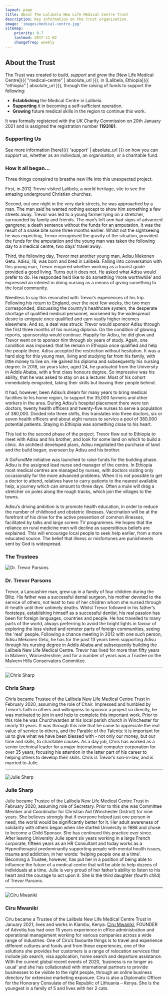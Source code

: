 ```yaml
---
layout: page
title: About The Lalibela New Life Medical Centre Trust
description: Key information on the trust organisation.
image: 'images/medical-centre.jpg'
sitemap:
    priority: 0.7
    lastmod: 2017-11-02
    changefreq: weekly
---
```

## About the Trust

The Trust was created to *build*, *support* and *grow* the [New Life Medical Centre]({{ "medical-centre" | absolute_url }}), in [Lalibela, Ethiopia]({{ "ethiopia" | absolute_url }}), through the raising of funds to support the following:

- **Establishing** the Medical Centre in Lalibela.
- **Supporting** it in becoming a self-sufficient operation.
- **Growing** future medical skills in the region to continue this work.

It was formally registered with the UK Charity Commission on 20th January 2021 and is assigned the registration number **1193161**.

### Supporting Us

See more information [here]({{ 'support' | absolute_url }}) on how you can support us, whether as an individual, an organisation, or a charitable fund.

### How it all began...

Three things conspired to breathe new life into this unexpected project.

First, in 2012 Trevor visited Lalibela, a world heritage, site to see the amazing underground Christian churches.

Second, out one night in the very dark streets, he was approached by a man. The man said he wanted nothing except to show him something a few streets away. Trevor was led to a young farmer lying on a stretcher, surrounded by family and friends. The man’s left arm had signs of advanced gangrene; a death sentence without the funds for an amputation. It was the result of a snake bite some three months earlier. Whilst not the sightseeing he was expecting, Trevor recognised the gravity of the situation, provided the funds for the amputation and the young man was taken the following day to a medical centre, two days’ travel away.

Third, the following day, Trevor met another young man, Adisu Mekonen Getu. Adisu, 18, was born and bred in Lalibela. Falling into conversation with this young man, Trevor enquired whether working as a tourist guide provided a good living. Turns out it does not. He asked what Adisu would prefer to do. He responded he’d like to do something ‘more worthwhile’ and expressed an interest in doing nursing as a means of giving something to the local community.

Needless to say this resonated with Trevor’s experiences of his trip. Following his return to England, over the next few weeks, the two men corresponded, discussing the country’s healthcare system, the desperate shortage of qualified medical personnel, worsened by the widespread desire to emigrate once qualified and earn vastly higher incomes elsewhere. And so, a deal was struck: Trevor would sponsor Adisu through the first three months of his nursing diploma. On the condition of glowing reports, sponsorship would continue. Happily for Adisu, he did glow and Trevor went on to sponsor him through six years of study. Again, one condition was imposed: that he remain in Ethiopia once qualified and help the people there. Adisu accepted the restriction without hesitation. It was a hard slog for this young man, living and studying far from his family, with little money to live on. He gained his diploma and subsequently his nursing degree. In 2018, six years later, aged 24, he graduated from the University in Addis Ababa, with a first class honours degree. So impressive was his ability, that he was asked to stay on as a lecturer. Most of his cohort immediately emigrated, taking their skills but leaving their people behind.

It had, however, been Adisu’s dream for many years to bring medical facilities to his home region, to support the 35,000 farmers and other workers in the area. During Adisu’s hospital placement there were ten doctors, twenty health officers and twenty-five nurses to serve a population of 380,000. Divided into three shifts, this translates into three doctors, six or seven health officers and about eight nurses to service a pool of 380,000 potential patients. Staying in Ethiopia was something close to his heart.

This led to the second phase of the project. Trevor flew out to Ethiopia to meet with Adisu and his brother, and look for some land on which to build a clinic. An architect developed plans, Adisu negotiated the purchase of land and the build began, overseen by Adisu and his brother.

A GoFundMe initiative was launched to raise funds for the building phase. Adisu is the assigned lead nurse and manager of the centre. In Ethiopia most medical centres are managed by nurses, with doctors visiting only occasionally for the more advanced problems. When it is not possible to get a doctor to attend, relatives have to carry patients to the nearest available help, a journey which can amount to three days. Often a mule will drag a stretcher on poles along the rough tracks, which join the villages to the towns.

Adisu’s driving ambition is to promote health education, in order to reduce the number of childhood and obstetric illnesses. Vaccination will be at the forefront of his drive for the active prevention of common illnesses, facilitated by talks and large screen TV programmes. He hopes that the reliance on rural medicine men will decline as superstitious beliefs are explained. This will encourage local people to seek help earlier, from a more educated source. The belief that illness or misfortunes are punishments sent by God is widespread. 

### The Trustees

<div class="box">
    <div class="row">
        <div class="4u">
            <img src="/images/trevor-parsons.png" class="image fit" alt="Dr. Trevor Parsons">
        </div>
        <div class="8u">
            <h3>Dr. Trevor Parsons</h3>
            Trevor, a Lancashire man, grew up in a family of four children during the Blitz. His father was a successful dental surgeon, his mother devoted to the service of others, not least to two of her children whom she nursed through ill-health until their untimely deaths. Whilst Trevor followed in his father’s footsteps, establishing himself as a successful dentist, his real passion has been for foreign languages, countries and people. He has travelled to many parts of the world, always preferring to avoid the bright lights in favour of exploring the less visited and remoter parts of foreign communities, seeing the 'real' people. Following a chance meeting in 2012 with one such person, Adisu Mekonen Getu, he has for the past 13 years been supporting Adisu through his nursing degree in Addis Ababa and subsequently building the Lalibela New Life Medical Centre. Trevor has lived for more than fifty years in Malvern, Worcestershire, and for a number of years was a Trustee on the Malvern Hills Conservators Committee.
        </div>
    </div>
    <hr>
    <div class="row">
        <div class="4u">
            <img src="/images/chris-sharp.jpg" class="image fit" alt="Chris Sharp">
        </div>
        <div class="8u">
            <h3>Chris Sharp</h3>
            Chris became Trustee of the Lalibela New Life Medical Centre Trust in February 2020, assuming the role of Chair. Impressed and humbled by Trevor’s faith in others and willingness to sponsor a project so directly, he was motivated to join in and help to complete this important work. Prior to this role he was Churchwarden at his local parish church in Winchester for nearly 10 years. It was through this role that he came to appreciate the real value of service to others, and the Parable of the Talents: it is important for us to give what we have been blessed with - not only our money, but our time and skills, to charitable causes. As a day job, Chris has worked as a senior technical leader for a major international computer corporation for over 35 years, focusing his attention in the latter part of his career to helping others to develop their skills. Chris is Trevor’s son-in-law, and is married to Julie.
        </div>
    </div>
    <hr>
    <div class="row">
        <div class="4u">
            <img src="/images/julie-sharp.png" class="image fit" alt="Julie Sharp">
        </div>
        <div class="8u">
            <h3>Julie Sharp</h3>
            Julie became Trustee of the Lalibela New Life Medical Centre Trust in February 2020, assuming role of Secretary. Prior to this she was Committee Member and Coordinator for Christian Aid (Winchester District) for nine years. She believes strongly that if everyone helped just one person in need, the world would be significantly better for it. Her adult awareness of solidarity with others began when she started University in 1988 and chose to become a Child Sponsor. She has continued this practice ever since. After leaving University Julie spent six years working in a large French corporate, fifteen years as an HR Consultant and today works as a Hypnotherapist predominantly supporting people with mental health issues, trauma and addiction, in her words: ‘helping people one at a time’. Becoming a Trustee, however, has put her in a position of being able to influence the future of a medical centre that will be able to help dozens of individuals at a time. Julie is very proud of her father’s ability to listen to his heart and the courage to act upon it. She is the third daughter (fourth child) of Trevor Parsons.
        </div>
    </div>
    <hr>
    <div class="row">
        <div class="4u">
            <img src="/images/Ciru_Mwaniki.jpeg" class="image fit" alt="Ciru Mwaniki">
        </div>
        <div class="8u">
            <h3>Ciru Mwaniki</h3>
            Ciru became a Trustee of the Lalibela New Life Medical Centre Trust in January 2021, lives
            and works in Kiambu, Kenya.
            <a href="https://app.meishi.me/cirumwaniki001">Ciru Mwaniki</a>, FOUNDER of Advotiq has had over 15 years experience in office
            administration and operational management working for various companies across a wide
            range of industries. One of Ciru’s favourite things is to travel and experience different
            cultures and foods and from these experiences, one of the solutions she provides her
            customers is a range of relocation services that include job search, visa application, home
            search and departure assistance. With the current global recent events of 2020, ‘business is
            no longer as usual’ and she has collaborated with international partners to provide
            businesses to be visible to the right people, through an online business directory
            for extensive marketing exposure.
            Ciru is also a Diplomatic Officer for the Honorary Consulate of the Republic of Lithuania –
            Kenya. She is the youngest in a family of 5 and lives with her 2 cats.
        </div>
    </div>
</div>

<!-- ### Frequently Asked Questions

<section>
    {% for faq in site.faq %}
        {{ faq }}
    {% endfor %}
</section> -->